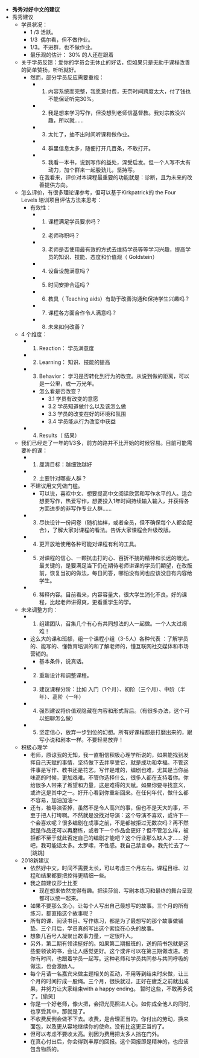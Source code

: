 - **秀秀对好中文的建议**
- 秀秀建议
    - 学员状况：
        - 1 /3 活跃。
        - 1/3  偶尔看，但不做作业。
        - 1/3。不进群，也不做作业。
        - 最乐观的估计： 30% 的人还在跟着
    - 关于学员反馈：爱你的学员会无休止的好话，但如果只是无助于课程改善的简单赞扬，听听就好。
        - 然而，部分学员反应需要重视：
            - 1. 内容系统而完整，我愿意付费，无奈时间跨度太大，付了钱也不能保证听完30%。
            - 2. 我是想来学习写作，但没想到老师信基督教。我对宗教没兴趣，所以就……
            - 3. 太忙了，抽不出时间听课和做作业。
            - 4. 群里信息太多，随便打开几百条，不敢打开。
            - 5. 我看一本书，说到写作的益处，深受启发。但一个人写不太有动力，加个群来一起股劲儿，坚持写。
            - 在我看来，评价对本课程最重要的功能就是：诊断，且为未来的改善提供方向。
    - 怎么评价，有很多理论课参考，但可以基于Kirkpatrick的 the Four Levels 培训项目评估方法来思考：
        - 有效性：
            - 1. 课程满足学员要求吗？
            - 2. 老师称职吗？
            - 3. 老师是否使用最有效的方式去维持学员等等学习兴趣，提高学员的知识、技能、态度和价值观（ Goldstein）
            - 4. 设备设施满意吗？
            - 5. 时间安排合适吗？
            - 6. 教具（ Teaching aids）有助于改善沟通和保持学生兴趣吗？
            - 7. 课程各方面合作令人满意吗？
            - 8. 未来如何改善？
    - 4 个维度：
        - 1. Reaction： 学员满意度
        - 2. Learning： 知识、技能的提高
        - 3. Behavior： 学习是否转化到行为的改变。从说到做的距离，可以是一公里，或一万光年。
            - 怎么看是否改变？
                - 3.1 学员有改变的意愿
                - 3.2 学员知道做什么以及该怎么做
                - 3.3 学员的改变在好的环境和氛围
                - 3.4 学员能从行为改变中获益
        - 4. Results（ 结果）
    - 我们已经走了一年的1/3多，前方的路并不比开始的时候容易。目前可能需要补的课：
        - 1. 厘清目标：越细致越好
        - 2. 主要针对哪些人群？
        - 不建议用文凭做门槛。
            - 可以说，喜欢中文、想要提高中文阅读欣赏和写作水平的人。适合想要写作，热爱写作，想要投入1年时间持续输入输入，并获得各方面进步的非写作专业人群……
        - 3. 尽快设计一份问卷（随机抽样，或者全员，但不确保每个人都会配合），了解大家对课程的看法。告诉大家课程会升级改版。
        - 4. 更开放地使用各种可能对课程有利的工具。
        - 5. 对课程的信心、一颗抗击打的心、百折不挠的精神和长远的眼光。最关键的，是要满足当下仍在期待老师讲课的学员们期望，在改版前，恢复当初的做法，每日问答，哪怕没有问也应该没日有内容给学生。
        - 6. 稀释内容。目前看来，内容容量大，很大学生消化不良。好的课程，比起老师讲得爽，更看重学生的学。
    - 未来调整方向：
        - 1. 组建团队，召集几个有心有共同想法的人一起做。一个人太过艰难！
        - 这么大的课和班额，组一个课程小组（3-5人）各种代表 ：了解学员的、能写的、懂教育培训的和了解老师的，懂互联网社交媒体和市场营销的。
            - 基本条件，说真话。
        - 2. 重新设计和调整课程。
        - 3. 建议课程分阶：比如 入门（1个月）、初阶（三个月）、中阶（半年）、高阶（一年）
        - 4. 强烈建议将价值观隐藏在内容和形式背后。（有很多办法，这个可以细聊怎么做）
        - 5. 坚定信心，放弃一步到位的幻想。所有好课程都是打磨出来的，跟写小说和剧本一样。不要轻易放弃！
    - 积极心理学
        - 老师，原谅我的无知，我一直相信积极心理学所说的，如果能找到发挥自己天赋的事情，坚持做下去并享受它，就是成功和幸福。不管这件事是写作、教书还是花艺。写作是难的，编剧也难，尤其是当你品味高的时候，更加艰难。不管你选择什么，很多人都在支持着你。你给很多人带来了希望和力量，这是难得的天赋。如果你要寻找意义，或许这是其中之一。好开心看到你重新回来。在任何年代，做什么都不容易，加油加油～
        - 还有，被导演否掉，虽然不是令人高兴的事，但也不是天大的事，不至于把人打垮啊。不然就是没找对导演：这个导演不喜欢，或许下一个会喜欢呢？很多编剧在成事之前，不是都被拒过无数次吗？再不然就是作品还可以再磨练，或者下一个作品会更好？但不管怎么样，被拒都不至于就此否定自己的编剧才能吧？这个行业那么缺人才…… 好吧，我可能话太多。太罗嗦，不性感。我自己禁言😂。我先忙去了～ [跳跳]
    - 2018新建议
        - 依然好中文，时间不需要太长，可以考虑三个月左右。课程目标、过程和结果都要把控得更精细一些。
        - 我之前建议莎士比亚
            - 现在想来依然觉得有趣。把读莎翁、写剧本练习和最终的舞台呈现都可以统一起来。
        - 如果不要那么贪心，让每个人写出自己最想写的故事。三个月的所有练习，都直指这个故事呢？
        - 所有的课、阅读书目、写作练习，都是为了最想写的那个故事做铺垫。三个月后，学员真的写出这个萦绕在心头的故事。
        - 想象几百号人凝聚出故事力量，一定很吓人。
        - 另外，第二期有领读挺好的。如果第二期报班的，送的简书包就是这些要领读的书，会让人感觉更好。这个或许可以在第三期做改进。若你有时间，也跟着学员一起写。这种老师和学员共同参与共同呼吸的做法，也会激励人。
        - 每个月请一名嘉宾来做主题相关的互动，不用等到结束时来做，让三个月的时间拧成一股绳。三个月，很快就过，正好在疲乏之前就出成果，并努力让大家结束with a happy ending。 暂时这些，不敢再多说了。[偷笑]
        - 你是一个好老师，像火把，会把光亮照进人心。如你成全他人的同时,也享受其中，那就是了。
        - 不收费反倒会做不下去。收费，是合理正当的。你付出的劳动，换来面包，以及更从容地继续你的使命。没有比这更正当的了。
        - 但可以考虑不要收太高。别因为费用把太多人挡在门外。
        - 在真心付出后，你会得到丰厚的回报。这个回报即是精神的，也应该包含物质的。
